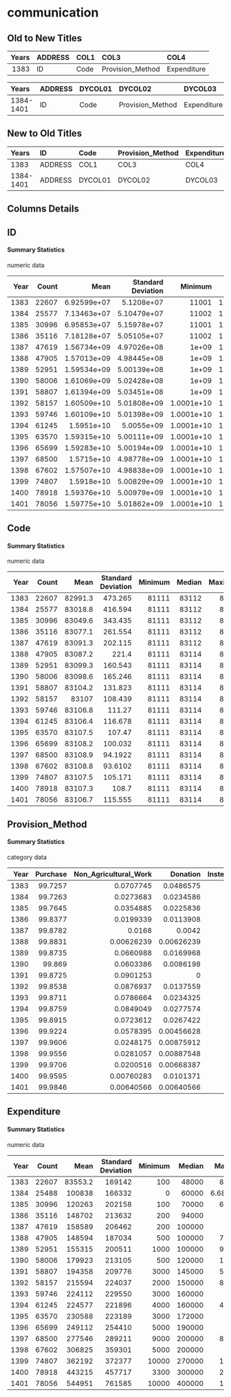 # communication

## Old to New Titles

|   Years | ADDRESS   | COL1   | COL3             | COL4        |
|--------:|:----------|:-------|:-----------------|:------------|
|    1383 | ID        | Code   | Provision_Method | Expenditure |


| Years     | ADDRESS   | DYCOL01   | DYCOL02          | DYCOL03     |
|:----------|:----------|:----------|:-----------------|:------------|
| 1384-1401 | ID        | Code      | Provision_Method | Expenditure |


## New to Old Titles

| Years     | ID      | Code    | Provision_Method   | Expenditure   |
|:----------|:--------|:--------|:-------------------|:--------------|
| 1383      | ADDRESS | COL1    | COL3               | COL4          |
| 1384-1401 | ADDRESS | DYCOL01 | DYCOL02            | DYCOL03       |


## Columns Details

## ID

#### Summary Statistics

numeric data

|   Year |   Count |        Mean |   Standard Deviation |        Minimum |      Median |     Maximum |
|-------:|--------:|------------:|---------------------:|---------------:|------------:|------------:|
|   1383 |   22607 | 6.92599e+07 |          5.1208e+07  | 11001          | 1.02164e+08 | 1.27114e+08 |
|   1384 |   25577 | 7.13463e+07 |          5.10479e+07 | 11002          | 1.03034e+08 | 1.29214e+08 |
|   1385 |   30996 | 6.95853e+07 |          5.15978e+07 | 11001          | 1.02202e+08 | 1.29214e+08 |
|   1386 |   35116 | 7.18128e+07 |          5.05105e+07 | 11002          | 1.03051e+08 | 1.29213e+08 |
|   1387 |   47619 | 1.56734e+09 |          4.97026e+08 |     1e+09      | 1.26681e+09 | 2.29786e+09 |
|   1388 |   47905 | 1.57013e+09 |          4.98445e+08 |     1e+09      | 1.26003e+09 | 2.29025e+09 |
|   1389 |   52951 | 1.59534e+09 |          5.00139e+08 |     1e+09      | 1.27005e+09 | 2.29013e+09 |
|   1390 |   58006 | 1.61069e+09 |          5.02428e+08 |     1e+09      | 1.28009e+09 | 2.30013e+09 |
|   1391 |   58807 | 1.61394e+09 |          5.03451e+08 |     1e+09      | 1.28013e+09 | 2.30013e+09 |
|   1392 |   58157 | 1.60509e+10 |          5.01808e+09 |     1.0001e+10 | 1.28046e+10 | 2.30047e+10 |
|   1393 |   59746 | 1.60109e+10 |          5.01398e+09 |     1.0001e+10 | 1.28026e+10 | 2.30047e+10 |
|   1394 |   61245 | 1.5951e+10  |          5.0055e+09  |     1.0001e+10 | 1.28016e+10 | 2.30047e+10 |
|   1395 |   63570 | 1.59315e+10 |          5.00111e+09 |     1.0001e+10 | 1.28016e+10 | 2.30047e+10 |
|   1396 |   65699 | 1.59283e+10 |          5.00194e+09 |     1.0001e+10 | 1.27146e+10 | 2.30047e+10 |
|   1397 |   68500 | 1.5715e+10  |          4.98778e+09 |     1.0001e+10 | 1.27023e+10 | 2.30067e+10 |
|   1398 |   67602 | 1.57507e+10 |          4.98838e+09 |     1.0001e+10 | 1.27043e+10 | 2.30067e+10 |
|   1399 |   74807 | 1.5918e+10  |          5.00829e+09 |     1.0001e+10 | 1.27093e+10 | 2.30067e+10 |
|   1400 |   78918 | 1.59376e+10 |          5.00979e+09 |     1.0001e+10 | 1.27103e+10 | 2.30067e+10 |
|   1401 |   78056 | 1.59775e+10 |          5.01862e+09 |     1.0001e+10 | 1.27133e+10 | 2.30067e+10 |


## Code

#### Summary Statistics

numeric data

|   Year |   Count |    Mean |   Standard Deviation |   Minimum |   Median |   Maximum |
|-------:|--------:|--------:|---------------------:|----------:|---------:|----------:|
|   1383 |   22607 | 82991.3 |             473.265  |     81111 |    83112 |     83123 |
|   1384 |   25577 | 83018.8 |             416.594  |     81111 |    83112 |     83123 |
|   1385 |   30996 | 83049.6 |             343.435  |     81111 |    83112 |     83123 |
|   1386 |   35116 | 83077.1 |             261.554  |     81111 |    83112 |     83123 |
|   1387 |   47619 | 83091.3 |             202.115  |     81111 |    83112 |     83123 |
|   1388 |   47905 | 83087.2 |             221.4    |     81111 |    83114 |     83123 |
|   1389 |   52951 | 83099.3 |             160.543  |     81111 |    83114 |     83123 |
|   1390 |   58006 | 83098.6 |             165.246  |     81111 |    83114 |     83123 |
|   1391 |   58807 | 83104.2 |             131.823  |     81111 |    83114 |     83123 |
|   1392 |   58157 | 83107   |             108.439  |     81111 |    83114 |     83123 |
|   1393 |   59746 | 83106.8 |             111.27   |     81111 |    83114 |     83123 |
|   1394 |   61245 | 83106.4 |             116.678  |     81111 |    83114 |     83123 |
|   1395 |   63570 | 83107.5 |             107.47   |     81111 |    83114 |     83123 |
|   1396 |   65699 | 83108.2 |             100.032  |     81111 |    83114 |     83123 |
|   1397 |   68500 | 83108.9 |              94.1922 |     81111 |    83114 |     83123 |
|   1398 |   67602 | 83108.8 |              93.6102 |     81111 |    83114 |     83123 |
|   1399 |   74807 | 83107.5 |             105.171  |     81111 |    83114 |     83123 |
|   1400 |   78918 | 83107.3 |             108.7    |     81111 |    83114 |     83123 |
|   1401 |   78056 | 83106.7 |             115.555  |     81111 |    83114 |     83123 |


## Provision_Method

#### Summary Statistics

category data

|   Year |   Purchase |   Non_Agricultural_Work |   Donation |   Instead_of_Public_Service |   Agricultural_Work |   Instead_of_Private_Service |   Instead_of_Cooperative_Service |   Home_Production |        nan |
|-------:|-----------:|------------------------:|-----------:|----------------------------:|--------------------:|-----------------------------:|---------------------------------:|------------------:|-----------:|
|   1383 |    99.7257 |              0.0707745  | 0.0486575  |                  0.0884682  |          0          |                   0.0619277  |                       0.00442341 |        0          | 0          |
|   1384 |    99.7263 |              0.0273683  | 0.0234586  |                  0.113383   |          0          |                   0.0977441  |                       0          |        0.00781953 | 0.00390976 |
|   1385 |    99.7645 |              0.0354885  | 0.0225836  |                  0.0612982  |          0          |                   0.112918   |                       0.00322622 |        0          | 0          |
|   1386 |    99.8377 |              0.0199339  | 0.0113908  |                  0.0341725  |          0.0028477  |                   0.0882788  |                       0.0028477  |        0.0028477  | 0          |
|   1387 |    99.8782 |              0.0168     | 0.0042     |                  0.0315     |          0.0042     |                   0.0630001  |                       0.0021     |        0          | 0          |
|   1388 |    99.8831 |              0.00626239 | 0.00626239 |                  0.0459242  |          0          |                   0.0521866  |                       0.00626239 |        0          | 0          |
|   1389 |    99.8735 |              0.0660988  | 0.0169968  |                  0.0169968  |          0          |                   0.0264395  |                       0          |        0          | 0          |
|   1390 |    99.869  |              0.0603386  | 0.0086198  |                  0.0241354  |          0.00344792 |                   0.0224115  |                       0.00172396 |        0.0103438  | 0          |
|   1391 |    99.8725 |              0.0901253  | 0          |                  0.0136038  |          0          |                   0.0170048  |                       0          |        0.00680191 | 0          |
|   1392 |    99.8538 |              0.0876937  | 0.0137559  |                  0.0137559  |          0          |                   0.0240728  |                       0.00171948 |        0.00515845 | 0          |
|   1393 |    99.8711 |              0.0786664  | 0.0234325  |                  0.00669501 |          0.00167375 |                   0.0100425  |                       0.00167375 |        0.00669501 | 0          |
|   1394 |    99.8759 |              0.0849049  | 0.0277574  |                  0.00489836 |          0.00163279 |                   0.00489836 |                       0          |        0          | 0          |
|   1395 |    99.8915 |              0.0723612  | 0.0267422  |                  0.00471921 |          0          |                   0.00471921 |                       0          |        0          | 0          |
|   1396 |    99.9224 |              0.0578395  | 0.00456628 |                  0.00456628 |          0          |                   0.00913256 |                       0.00152209 |        0          | 0          |
|   1397 |    99.9606 |              0.0248175  | 0.00875912 |                  0.00145985 |          0.00145985 |                   0.00291971 |                       0          |        0          | 0          |
|   1398 |    99.9556 |              0.0281057  | 0.00887548 |                  0.00147925 |          0.00147925 |                   0.00295849 |                       0          |        0.00147925 | 0          |
|   1399 |    99.9706 |              0.0200516  | 0.00668387 |                  0          |          0          |                   0.00133677 |                       0          |        0.00133677 | 0          |
|   1400 |    99.9595 |              0.00760283 | 0.0101371  |                  0.0101371  |          0.00126714 |                   0.00760283 |                       0.00126714 |        0.00253428 | 0          |
|   1401 |    99.9846 |              0.00640566 | 0.00640566 |                  0.00128113 |          0.00128113 |                   0          |                       0          |        0          | 0          |


## Expenditure

#### Summary Statistics

numeric data

|   Year |   Count |     Mean |   Standard Deviation |   Minimum |   Median |   Maximum |
|-------:|--------:|---------:|---------------------:|----------:|---------:|----------:|
|   1383 |   22607 |  83553.2 |               169142 |       100 |    48000 | 8.5e+06   |
|   1384 |   25488 | 100838   |               166332 |         0 |    60000 | 6.684e+06 |
|   1385 |   30996 | 120263   |               202158 |       100 |    70000 | 6.5e+06   |
|   1386 |   35116 | 148702   |               213632 |       200 |    94000 | 8e+06     |
|   1387 |   47619 | 158589   |               206462 |       200 |   100000 | 6e+06     |
|   1388 |   47905 | 148594   |               187034 |       500 |   100000 | 7.5e+06   |
|   1389 |   52951 | 155315   |               200511 |      1000 |   100000 | 9.5e+06   |
|   1390 |   58006 | 179923   |               213105 |       500 |   120000 | 1.5e+07   |
|   1391 |   58807 | 194358   |               209776 |      3000 |   145000 | 5.5e+06   |
|   1392 |   58157 | 215594   |               224037 |      2000 |   150000 | 8.5e+06   |
|   1393 |   59746 | 224112   |               229550 |      3000 |   160000 | 8e+06     |
|   1394 |   61245 | 224577   |               221896 |      4000 |   160000 | 4.8e+06   |
|   1395 |   63570 | 230588   |               223189 |      3000 |   172000 | 9e+06     |
|   1396 |   65699 | 249112   |               254410 |      5000 |   190000 | 8e+06     |
|   1397 |   68500 | 277546   |               289211 |      9000 |   200000 | 8.5e+06   |
|   1398 |   67602 | 306825   |               359301 |      5000 |   200000 | 4e+07     |
|   1399 |   74807 | 362192   |               372377 |     10000 |   270000 | 1.7e+07   |
|   1400 |   78918 | 443215   |               457717 |      3300 |   300000 | 2.5e+07   |
|   1401 |   78056 | 544951   |               761585 |     10000 |   400000 | 1.5e+08   |


